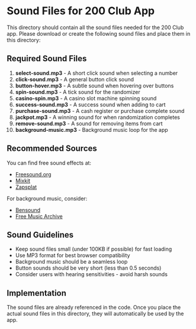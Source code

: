 # Sound Files for 200 Club App

This directory should contain all the sound files needed for the 200 Club app. Please download or create the following sound files and place them in this directory:

## Required Sound Files

1. **select-sound.mp3** - A short click sound when selecting a number
2. **click-sound.mp3** - A general button click sound
3. **button-hover.mp3** - A subtle sound when hovering over buttons
4. **spin-sound.mp3** - A tick sound for the randomizer
5. **casino-spin.mp3** - A casino slot machine spinning sound
6. **success-sound.mp3** - A success sound when adding to cart
7. **purchase-sound.mp3** - A cash register or purchase complete sound
8. **jackpot.mp3** - A winning sound for when randomization completes
9. **remove-sound.mp3** - A sound for removing items from cart
10. **background-music.mp3** - Background music loop for the app

## Recommended Sources

You can find free sound effects at:
- [Freesound.org](https://freesound.org/)
- [Mixkit](https://mixkit.co/free-sound-effects/)
- [Zapsplat](https://www.zapsplat.com/)

For background music, consider:
- [Bensound](https://www.bensound.com/)
- [Free Music Archive](https://freemusicarchive.org/)

## Sound Guidelines

- Keep sound files small (under 100KB if possible) for fast loading
- Use MP3 format for best browser compatibility
- Background music should be a seamless loop
- Button sounds should be very short (less than 0.5 seconds)
- Consider users with hearing sensitivities - avoid harsh sounds

## Implementation

The sound files are already referenced in the code. Once you place the actual sound files in this directory, they will automatically be used by the app.
